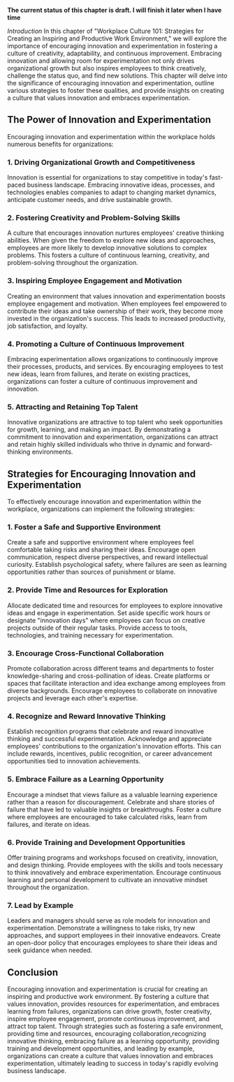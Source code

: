 **The current status of this chapter is draft. I will finish it later when I have time**

*Introduction* In this chapter of "Workplace Culture 101: Strategies for Creating an Inspiring and Productive Work Environment," we will explore the importance of encouraging innovation and experimentation in fostering a culture of creativity, adaptability, and continuous improvement. Embracing innovation and allowing room for experimentation not only drives organizational growth but also inspires employees to think creatively, challenge the status quo, and find new solutions. This chapter will delve into the significance of encouraging innovation and experimentation, outline various strategies to foster these qualities, and provide insights on creating a culture that values innovation and embraces experimentation.

The Power of Innovation and Experimentation
-------------------------------------------

Encouraging innovation and experimentation within the workplace holds numerous benefits for organizations:

### 1. Driving Organizational Growth and Competitiveness

Innovation is essential for organizations to stay competitive in today's fast-paced business landscape. Embracing innovative ideas, processes, and technologies enables companies to adapt to changing market dynamics, anticipate customer needs, and drive sustainable growth.

### 2. Fostering Creativity and Problem-Solving Skills

A culture that encourages innovation nurtures employees' creative thinking abilities. When given the freedom to explore new ideas and approaches, employees are more likely to develop innovative solutions to complex problems. This fosters a culture of continuous learning, creativity, and problem-solving throughout the organization.

### 3. Inspiring Employee Engagement and Motivation

Creating an environment that values innovation and experimentation boosts employee engagement and motivation. When employees feel empowered to contribute their ideas and take ownership of their work, they become more invested in the organization's success. This leads to increased productivity, job satisfaction, and loyalty.

### 4. Promoting a Culture of Continuous Improvement

Embracing experimentation allows organizations to continuously improve their processes, products, and services. By encouraging employees to test new ideas, learn from failures, and iterate on existing practices, organizations can foster a culture of continuous improvement and innovation.

### 5. Attracting and Retaining Top Talent

Innovative organizations are attractive to top talent who seek opportunities for growth, learning, and making an impact. By demonstrating a commitment to innovation and experimentation, organizations can attract and retain highly skilled individuals who thrive in dynamic and forward-thinking environments.

Strategies for Encouraging Innovation and Experimentation
---------------------------------------------------------

To effectively encourage innovation and experimentation within the workplace, organizations can implement the following strategies:

### 1. Foster a Safe and Supportive Environment

Create a safe and supportive environment where employees feel comfortable taking risks and sharing their ideas. Encourage open communication, respect diverse perspectives, and reward intellectual curiosity. Establish psychological safety, where failures are seen as learning opportunities rather than sources of punishment or blame.

### 2. Provide Time and Resources for Exploration

Allocate dedicated time and resources for employees to explore innovative ideas and engage in experimentation. Set aside specific work hours or designate "innovation days" where employees can focus on creative projects outside of their regular tasks. Provide access to tools, technologies, and training necessary for experimentation.

### 3. Encourage Cross-Functional Collaboration

Promote collaboration across different teams and departments to foster knowledge-sharing and cross-pollination of ideas. Create platforms or spaces that facilitate interaction and idea exchange among employees from diverse backgrounds. Encourage employees to collaborate on innovative projects and leverage each other's expertise.

### 4. Recognize and Reward Innovative Thinking

Establish recognition programs that celebrate and reward innovative thinking and successful experimentation. Acknowledge and appreciate employees' contributions to the organization's innovation efforts. This can include rewards, incentives, public recognition, or career advancement opportunities tied to innovation achievements.

### 5. Embrace Failure as a Learning Opportunity

Encourage a mindset that views failure as a valuable learning experience rather than a reason for discouragement. Celebrate and share stories of failure that have led to valuable insights or breakthroughs. Foster a culture where employees are encouraged to take calculated risks, learn from failures, and iterate on ideas.

### 6. Provide Training and Development Opportunities

Offer training programs and workshops focused on creativity, innovation, and design thinking. Provide employees with the skills and tools necessary to think innovatively and embrace experimentation. Encourage continuous learning and personal development to cultivate an innovative mindset throughout the organization.

### 7. Lead by Example

Leaders and managers should serve as role models for innovation and experimentation. Demonstrate a willingness to take risks, try new approaches, and support employees in their innovative endeavors. Create an open-door policy that encourages employees to share their ideas and seek guidance when needed.

Conclusion
----------

Encouraging innovation and experimentation is crucial for creating an inspiring and productive work environment. By fostering a culture that values innovation, provides resources for experimentation, and embraces learning from failures, organizations can drive growth, foster creativity, inspire employee engagement, promote continuous improvement, and attract top talent. Through strategies such as fostering a safe environment, providing time and resources, encouraging collaboration,recognizing innovative thinking, embracing failure as a learning opportunity, providing training and development opportunities, and leading by example, organizations can create a culture that values innovation and embraces experimentation, ultimately leading to success in today's rapidly evolving business landscape.
